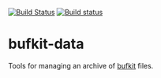 [![Build Status](https://travis-ci.org/rnleach/bufkit-data.svg?branch=master)](https://travis-ci.org/rnleach/bufkit-data)
[![Build status](https://ci.appveyor.com/api/projects/status/mgaw8s758jp29ahe?svg=true)](https://ci.appveyor.com/project/rnleach/bufkit-data)

# bufkit-data

Tools for managing an archive of [bufkit](https://training.weather.gov/wdtd/tools/BUFKIT/index.php)
files.

